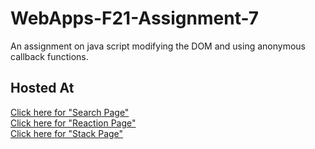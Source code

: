 # WebApps-F21-Assignment-7
An assignment on java script modifying the DOM and using anonymous callback functions.
##  Hosted At
[Click here for "Search Page"](https://44-563-webapps-f21.github.io/webapps-f21-assignment-7-harikach521/search.html)<br>
[Click here for "Reaction Page"](https://44-563-webapps-f21.github.io/webapps-f21-assignment-7-harikach521/reaction.html)<br>
[Click here for "Stack Page"](https://44-563-webapps-f21.github.io/webapps-f21-assignment-7-harikach521/stack.html)
